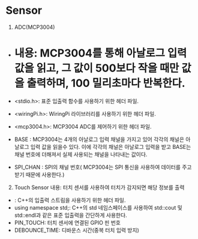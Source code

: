 # Sensor

1. ADC(MCP3004)
  - <h1>내용:  MCP3004를 통해 아날로그 입력 값을 읽고, 그 값이 500보다 작을 때만 값을 출력하며, 100 밀리초마다 반복한다.</h1>
  
  - <stdio.h>: 표준 입출력 함수를 사용하기 위한 헤더 파일.
  - <wiringPi.h>: WiringPi 라이브러리를 사용하기 위한 헤더 파일.
  - <mcp3004.h>: MCP3004 ADC를 제어하기 위한 헤더 파일.
  - BASE : MCP3004는 4개의 아날로그 입력 채널을 가지고 있어 각각의 채널은 아날로그 입력 값을 읽을수 있다. 이에 각각의 채널은 아날로그 입력을 받고 BASE는 채널 번호에 더해져서 실제 사용되는 채널을 나타내는 값이다.
  - SPI_CHAN : SPI의 채널 번호( MCP3004는 SPI 통신을 사용하여 데이터를 주고 받기 때문에 사용한다.)

2. Touch Sensor
  내용: 터치 센서를 사용하여 터치가 감지되면 해당 정보를 출력
  
  - <iostream>: C++의 입출력 스트림을 사용하기 위한 헤더 파일.
  - using namespace std;: C++의 std 네임스페이스를 사용하여 std::cout 및 std::endl과 같은 표준 입출력을 간단하게 사용한다.
  - PIN_TOUCH: 터치 센서에 연결된 GPIO 핀 번호
  - DEBOUNCE_TIME: 디바운스 시간(중복 터치 입력 방지)
